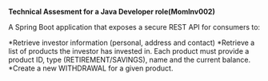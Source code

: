 <b>Technical Assesment for a Java Developer role(MomInv002)</b>

A Spring Boot application that exposes a secure REST API for
consumers to:

*Retrieve investor information (personal, address and contact)
*Retrieve a list of products the investor has invested in. Each
product must provide a product ID, type (RETIREMENT/SAVINGS),
name and the current balance.
*Create a new WITHDRAWAL for a given product.

